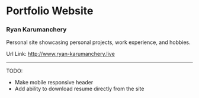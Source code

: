 # Portfolio Website

### Ryan Karumanchery

Personal site showcasing personal projects, work experience, and hobbies.

Url Link: http://www.ryan-karumanchery.live


_____
TODO:

- Make mobile responsive header
- Add ability to download resume directly from the site
